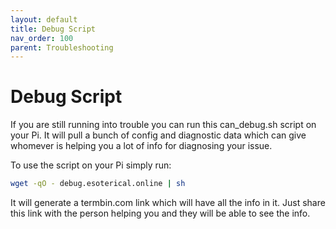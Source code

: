 ```yaml
---
layout: default 
title: Debug Script
nav_order: 100
parent: Troubleshooting
---
```


# Debug Script

If you are still running into trouble you can run this can_debug.sh script on your Pi. It will pull a bunch of config and diagnostic data which can give whomever is helping you a lot of info for diagnosing your issue.

To use the script on your Pi simply run:

```bash
wget -qO - debug.esoterical.online | sh
```

It will generate a termbin.com link which will have all the info in it. Just share this link with the person helping you and they will be able to see the info.

